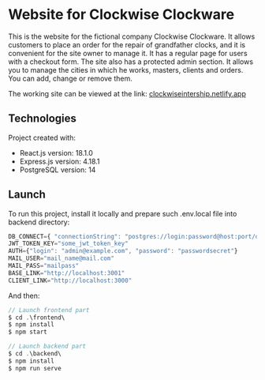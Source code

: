 # Website for Clockwise Clockware

This is the website for the fictional company Clockwise Clockware. It allows customers to place an order for the repair of grandfather clocks, and it is convenient for the site owner to manage it. It has a regular page for users with a checkout form. The site also has a protected admin section. It allows you to manage the cities in which he works, masters, clients and orders. You can add, change or remove them.

The working site can be viewed at the link: [clockwiseintership.netlify.app](https://clockwiseintership.netlify.app/)

## Technologies

Project created with:
- React.js version: 18.1.0
- Express.js version: 4.18.1
- PostgreSQL version: 14

## Launch

To run this project, install it locally and prepare such .env.local file into backend directory:

```javascript
DB_CONNECT={ "connectionString": "postgres://login:password@host:port/database" }
JWT_TOKEN_KEY="some_jwt_token_key"
AUTH={"login": "admin@example.com", "password": "passwordsecret"}
MAIL_USER="mail_name@mail.com"
MAIL_PASS="mailpass"
BASE_LINK="http://localhost:3001"
CLIENT_LINK="http://localhost:3000"
```

And then:
```javascript
// Launch frontend part
$ cd .\frontend\
$ npm install
$ npm start

// Launch backend part
$ cd .\backend\
$ npm install
$ npm run serve
```